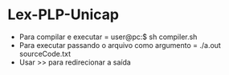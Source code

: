# Lex-PLP-Unicap

 - Para compilar e executar = user@pc:$ sh compiler.sh
 - Para executar passando o arquivo como argumento = ./a.out sourceCode.txt
 - Usar >> para redirecionar a saída
